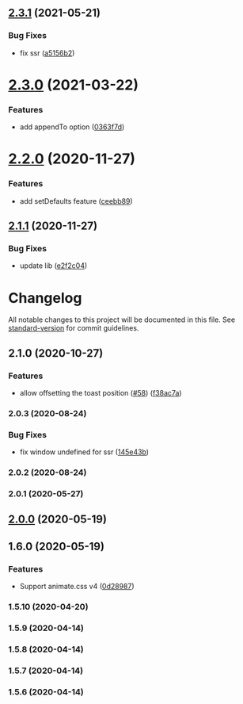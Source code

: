 ## [2.3.1](https://github.com/rfoel/bulma-toast/compare/v2.3.0...v2.3.1) (2021-05-21)


### Bug Fixes

* fix ssr ([a5156b2](https://github.com/rfoel/bulma-toast/commit/a5156b2f50d8b2de8c928cc058aeac55cf53fdf4))

# [2.3.0](https://github.com/rfoel/bulma-toast/compare/v2.2.0...v2.3.0) (2021-03-22)


### Features

* add appendTo option ([0363f7d](https://github.com/rfoel/bulma-toast/commit/0363f7dbbd66016118376e7e108dd58c69045fd3))

# [2.2.0](https://github.com/rfoel/bulma-toast/compare/v2.1.0...v2.2.0) (2020-11-27)


### Features

* add setDefaults feature ([ceebb89](https://github.com/rfoel/bulma-toast/commit/ceebb8950e5d6f22d29e007115ecf5aa89b5065c))

## [2.1.1](https://github.com/rfoel/bulma-toast/compare/v2.1.0...v2.1.1) (2020-11-27)


### Bug Fixes

* update lib ([e2f2c04](https://github.com/rfoel/bulma-toast/commit/e2f2c044ab4a0e4ca2f51aafc951f1e6985699f3))

# Changelog

All notable changes to this project will be documented in this file. See [standard-version](https://github.com/conventional-changelog/standard-version) for commit guidelines.

## 2.1.0 (2020-10-27)


### Features

* allow offsetting the toast position ([#58](https://github.com/rfoel/bulma-toast/issues/58)) ([f38ac7a](https://github.com/rfoel/bulma-toast/commit/f38ac7a9b4a274f78cc8d98f47a45f6d4807288a))

### 2.0.3 (2020-08-24)


### Bug Fixes

* fix window undefined for ssr ([145e43b](https://github.com/rfoel/bulma-toast/commit/145e43b7388ea235eae1f1366591bb95f64fd387))

### 2.0.2 (2020-08-24)

### 2.0.1 (2020-05-27)

## [2.0.0](https://github.com/rfoel/bulma-toast/compare/v1.6.0...v2.0.0) (2020-05-19)

## 1.6.0 (2020-05-19)


### Features

* Support animate.css v4 ([0d28987](https://github.com/rfoel/bulma-toast/commit/0d289870c0afbe3eebef8b5aead55493effacd58))

### 1.5.10 (2020-04-20)

### 1.5.9 (2020-04-14)

### 1.5.8 (2020-04-14)

### 1.5.7 (2020-04-14)

### 1.5.6 (2020-04-14)
